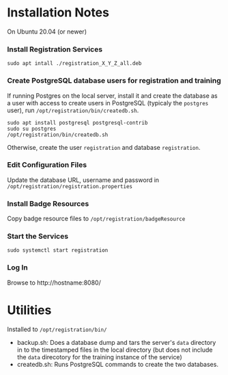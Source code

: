# Installation Notes

On Ubuntu 20.04 (or newer)

### Install Registration Services
```
sudo apt intall ./registration_X_Y_Z_all.deb
```

### Create PostgreSQL database users for registration and training
If running Postgres on the local server, install it and create the database as a user with access to create users in PostgreSQL (typicaly the `postgres` user),
run `/opt/registration/bin/createdb.sh`.

```
sudo apt install postgresql postgresql-contrib
sudo su postgres
/opt/registration/bin/createdb.sh
```

Otherwise, create the user `registration` and database `registration`.

### Edit Configuration Files
Update the database URL, username and password in `/opt/registration/registration.properties`

### Install Badge Resources
Copy badge resource files to `/opt/registration/badgeResource`

### Start the Services
```
sudo systemctl start registration
```

### Log In
Browse to http://hostname:8080/


# Utilities
Installed to `/opt/registration/bin/`

- backup.sh: Does a database dump and tars the server's `data` directory in to the timestamped files in the local directory
 (but does not include the `data` direcotory for the training instance of the service)
- createdb.sh: Runs PostgreSQL commands to create the two databases.
